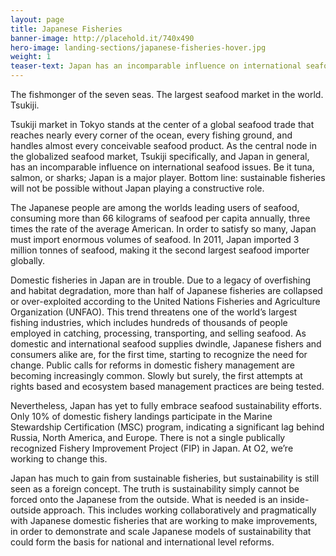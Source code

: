 ```yaml
---
layout: page 
title: Japanese Fisheries
banner-image: http://placehold.it/740x490
hero-image: landing-sections/japanese-fisheries-hover.jpg
weight: 1
teaser-text: Japan has an incomparable influence on international seafood issues. Be it tuna, salmon, or sharks, Japan is a major player. Bottom line, sustainable fisheries will not be possible without Japan playing a constructive role.
---
```


The fishmonger of the seven seas. The largest seafood market in the world. Tsukiji. 

Tsukiji market in Tokyo stands at the center of a global seafood trade that reaches nearly every corner of the ocean, every fishing ground, and handles almost every conceivable seafood product. As the central node in the globalized seafood market, Tsukiji specifically, and Japan in general, has an incomparable influence on international seafood issues. Be it tuna, salmon, or sharks; Japan is a major player. Bottom line: sustainable fisheries will not be possible without Japan playing a constructive role.

The Japanese people are among the worlds leading users of seafood, consuming more than 66 kilograms of seafood per capita annually, three times the rate of the average American. In order to satisfy so many, Japan must import enormous volumes of seafood. In 2011, Japan imported 3 million tonnes of seafood, making it the second largest seafood importer globally. 

Domestic fisheries in Japan are in trouble. Due to a legacy of overfishing and habitat degradation, more than half of Japanese fisheries are collapsed or over-exploited according to the United Nations Fisheries and Agriculture Organization (UNFAO). This trend threatens one of the world’s largest fishing industries, which includes hundreds of thousands of people employed in catching, processing, transporting, and selling seafood. As domestic and international seafood supplies dwindle, Japanese fishers and consumers alike are, for the first time, starting to recognize the need for change. Public calls for reforms in domestic fishery management are becoming increasingly common. Slowly but surely, the first attempts at rights based and ecosystem based management practices are being tested. 

Nevertheless, Japan has yet to fully embrace seafood sustainability efforts. Only 10% of domestic fishery landings participate in the Marine Stewardship Certification (MSC) program, indicating a significant lag behind Russia, North America, and Europe. There is not a single publically recognized Fishery Improvement Project (FIP) in Japan. At O2, we’re working to change this.

Japan has much to gain from sustainable fisheries, but sustainability is still seen as a foreign concept. The truth is sustainability simply cannot be forced onto the Japanese from the outside. What is needed is an inside-outside approach. This includes working collaboratively and pragmatically with Japanese domestic fisheries that are working to make improvements, in order to demonstrate and scale Japanese models of sustainability that could form the basis for national and international level reforms.
